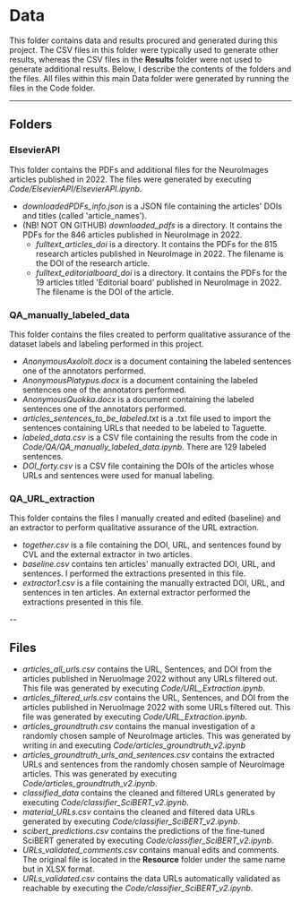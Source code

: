 # Data 
This folder contains data and results procured and generated during this project. The CSV files in this folder were typically used to generate other results, whereas the CSV files in the **Results** folder were not used to generate additional results. Below, I describe the contents of the folders and the files. All files within this main Data folder were generated by running the files in the Code folder. 

---

## Folders 

### ElsevierAPI 
This folder contains the PDFs and additional files for the NeuroImages articles published in 2022. The files were generated by executing *Code/ElsevierAPI/ElsevierAPI.ipynb*. 
* *downloadedPDFs_info.json* is a JSON file containing the articles' DOIs and titles (called 'article_names'). 
* (NB! NOT ON GITHUB) *downloaded_pdfs* is a directory. It contains the PDFs for the 846 articles published in NeuroImage in 2022. 
    * *fulltext_articles_doi* is a directory. It contains the PDFs for the 815 research articles published in NeuroImage in 2022. The filename is the DOI of the research article. 
    * *fulltext_editorialboard_doi* is a directory. It contains the PDFs for the 19 articles titled 'Editorial board' published in NeuroImage in 2022. The filename is the DOI of the article. 

### QA_manually_labeled_data
This folder contains the files created to perform qualitative assurance of the dataset labels and labeling performed in this project.  
* *AnonymousAxololt.docx* is a document containing the labeled sentences one of the annotators performed. 
* *AnonymousPlatypus.docx* is a document containing the labeled sentences one of the annotators performed. 
* *AnonymousQuokka.docx* is a document containing the labeled sentences one of the annotators performed. 
* *articles_sentences_to_be_labeled.txt* is a .txt file used to import the sentences containing URLs that needed to be labeled to Taguette. 
* *labeled_data.csv* is a CSV file containing the results from the code in *Code/QA/QA_manually_labeled_data.ipynb*. There are 129 labeled sentences. 
* *DOI_forty.csv* is a CSV file containing the DOIs of the articles whose URLs and sentences were used for manual labeling. 

### QA_URL_extraction 
This folder contains the files I manually created and edited (baseline) and an extractor to perform qualitative assurance of the URL extraction. 
* *together.csv* is a file containing the DOI, URL, and sentences found by CVL and the external extractor in two articles. 
* *baseline.csv* contains ten articles' manually extracted DOI, URL, and sentences. I performed the extractions presented in this file. 
* *extractor1.csv* is a file containing the manually extracted DOI, URL, and sentences in ten articles. An external extractor performed the extractions presented in this file. 

--

## Files 
- *articles_all_urls.csv* contains the URL, Sentences, and DOI from the articles published in NeruoImage 2022 without any URLs filtered out. This file was generated by executing *Code/URL_Extraction.ipynb*.
- *articles_filtered_urls.csv* contains the URL, Sentences, and DOI from the articles published in NeruoImage 2022 with some URLs filtered out. This file was generated by executing *Code/URL_Extraction.ipynb*. 
- *articles_groundtruth.csv* contains the manual investigation of a randomly chosen sample of NeuroImage articles.  This was generated by writing in and executing *Code/articles_groundtruth_v2.ipynb*
- *articles_groundtruth_urls_and_sentences.csv* contains the extracted URLs and sentences from the randomly chosen sample of NeuroImage articles. This was generated by executing *Code/articles_groundtruth_v2.ipynb*. 
- *classified_data* contains the cleaned and filtered URLs generated by executing *Code/classifier_SciBERT_v2.ipynb*.
- *material_URLs.csv* contains the cleaned and filtered data URLs generated by executing *Code/classifier_SciBERT_v2.ipynb*.
- *scibert_predictions.csv* contains the predictions of the fine-tuned SciBERT generated by executing *Code/classifier_SciBERT_v2.ipynb*.
- *URLs_validated_comments.csv* contains manual edits and comments. The original file is located in the **Resource** folder under the same name but in XLSX format.  
- *URLs_validated.csv* contains the data URLs automatically validated as reachable by executing the *Code/classifier_SciBERT_v2.ipynb*.